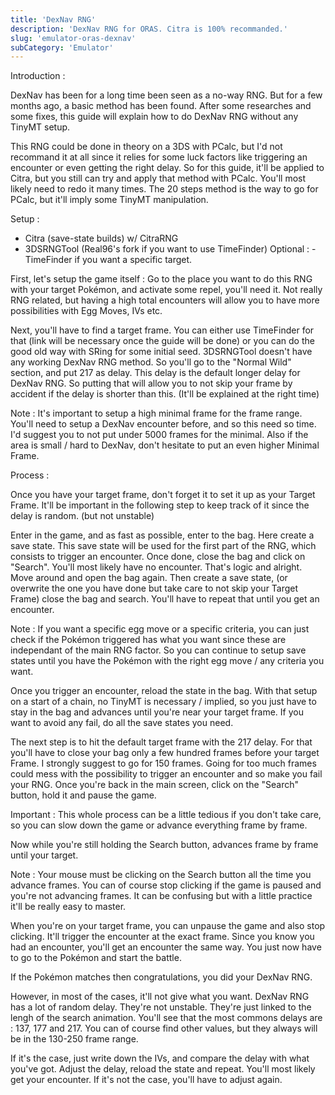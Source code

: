 ```yaml
---
title: 'DexNav RNG'
description: 'DexNav RNG for ORAS. Citra is 100% recommanded.'
slug: 'emulator-oras-dexnav'
subCategory: 'Emulator'
---
```


Introduction : 

DexNav has been for a long time been seen as a no-way RNG. But for a few months ago, a basic method has been found. After some researches and some fixes, this guide will explain how to do DexNav RNG without any TinyMT setup. 

This RNG could be done in theory on a 3DS with PCalc, but I'd not recommand it at all since it relies for some luck factors like triggering an encounter or even getting the right delay. So for this guide, it'll be applied to Citra, but you still can try and apply that method with PCalc. You'll most likely need to redo it many times. The 20 steps method is the way to go for PCalc, but it'll imply some TinyMT manipulation.

Setup : 

- Citra (save-state builds) w/ CitraRNG
- 3DSRNGTool (Real96's fork if you want to use TimeFinder)
Optional : - TimeFinder if you want a specific target.

First, let's setup the game itself : Go to the place you want to do this RNG with your target Pokémon, and activate some repel, you'll need it. Not really RNG related, but having a high total encounters will allow you to have more possibilities with Egg Moves, IVs etc.

Next, you'll have to find a target frame. You can either use TimeFinder for that (link will be necessary once the guide will be done) or you can do the good old way with SRing for some initial seed. 3DSRNGTool doesn't have any working DexNav RNG method. So you'll go to the "Normal Wild" section, and put 217 as delay. This delay is the default longer delay for DexNav RNG. So putting that will allow you to not skip your frame by accident if the delay is shorter than this. (It'll be explained at the right time)

Note : It's important to setup a high minimal frame for the frame range. You'll need to setup a DexNav encounter before, and so this need so time. I'd suggest you to not put under 5000 frames for the minimal. Also if the area is small / hard to DexNav, don't hesitate to put an even higher Minimal Frame. 


Process : 

Once you have your target frame, don't forget it to set it up as your Target Frame. It'll be important in the following step to keep track of it since the delay is random. (but not unstable)

Enter in the game, and as fast as possible, enter to the bag. Here create a save state. This save state will be used for the first part of the RNG, which consists to trigger an encounter. Once done, close the bag and click on "Search". You'll most likely have no encounter. That's logic and alright. Move around and open the bag again. Then create a save state, (or overwrite the one you have done but take care to not skip your Target Frame) close the bag and search. You'll have to repeat that until you get an encounter.

Note : If you want a specific egg move or a specific criteria, you can just check if the Pokémon triggered has what you want since these are independant of the main RNG factor. So you can continue to setup save states until you have the Pokémon with the right egg move / any criteria you want.

Once you trigger an encounter, reload the state in the bag. With that setup on a start of a chain, no TinyMT is necessary / implied, so you just have to stay in the bag and advances until you're near your target frame. If you want to avoid any fail, do all the save states you need. 

The next step is to hit the default target frame with the 217 delay. For that you'll have to close your bag only a few hundred frames before your target Frame. I strongly suggest to go for 150 frames. Going for too much frames could mess with the possibility to trigger an encounter and so make you fail your RNG. Once you're back in the main screen, click on the "Search" button, hold it and pause the game. 

Important : This whole process can be a little tedious if you don't take care, so you can slow down the game or advance everything frame by frame. 

Now while you're still holding the Search button, advances frame by frame until your target.

Note : Your mouse must be clicking on the Search button all the time you advance frames. You can of course stop clicking if the game is paused and you're not advancing frames. It can be confusing but with a little practice it'll be really easy to master.

When you're on your target frame, you can unpause the game and also stop clicking. It'll trigger the encounter at the exact frame. Since you know you had an encounter, you'll get an encounter the same way. You just now have to go to the Pokémon and start the battle.

If the Pokémon matches then congratulations, you did your DexNav RNG.

However, in most of the cases, it'll not give what you want. DexNav RNG has a lot of random delay. They're not unstable. They're just linked to the lengh of the search animation. You'll see that the most commons delays are : 137, 177 and 217. You can of course find other values, but they always will be in the 130-250 frame range. 

If it's the case, just write down the IVs, and compare the delay with what you've got. Adjust the delay, reload the state and repeat. You'll most likely get your encounter. If it's not the case, you'll have to adjust again.
